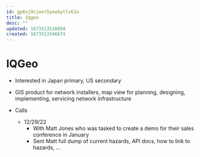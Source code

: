 ```yaml
---
id: gp6vj9cjwxr5yew5ytlc61o
title: Iqgeo
desc: ""
updated: 1673313516094
created: 1673313346674
---
```


# IQGeo

- Interested in Japan primary, US secondary
- GIS product for network installers, map view for planning, designing, implementing, servicing network infrastructure

- Calls
  - 12/29/22
    - With Matt Jones who was tasked to create a demo for their sales conference in January
    - Sent Matt full dump of current hazards, API docs, how to link to hazards, ...
